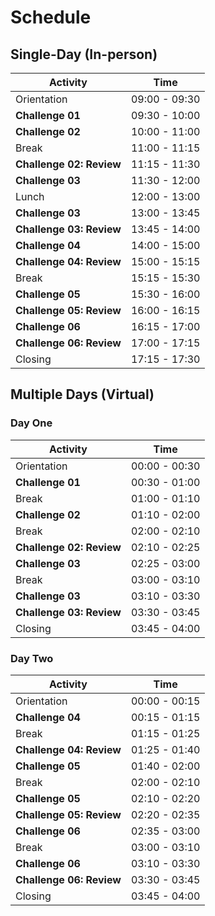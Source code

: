 # Schedule

## Single-Day (In-person)

| Activity | Time |
| --- | --- |
| Orientation | 09:00 - 09:30 |
| **Challenge 01** | 09:30 - 10:00 |
| **Challenge 02** | 10:00 - 11:00 |
| Break | 11:00 - 11:15 |
| **Challenge 02: Review** | 11:15 - 11:30 |
| **Challenge 03** | 11:30 - 12:00 |
| Lunch | 12:00 - 13:00 |
| **Challenge 03** | 13:00 - 13:45 |
| **Challenge 03: Review** | 13:45 - 14:00 |
| **Challenge 04** | 14:00 - 15:00 |
| **Challenge 04: Review** | 15:00 - 15:15 |
| Break | 15:15 - 15:30 |
| **Challenge 05** | 15:30 - 16:00 |
| **Challenge 05: Review** | 16:00 - 16:15 |
| **Challenge 06** | 16:15 - 17:00 |
| **Challenge 06: Review** | 17:00 - 17:15 |
| Closing | 17:15 - 17:30 |

## Multiple Days (Virtual)

### Day One

| Activity | Time |
| --- | --- |
| Orientation | 00:00 - 00:30 |
| **Challenge 01** | 00:30 - 01:00 |
| Break | 01:00 - 01:10 |
| **Challenge 02** | 01:10 - 02:00 |
| Break | 02:00 - 02:10 |
| **Challenge 02: Review** | 02:10 - 02:25 |
| **Challenge 03** | 02:25 - 03:00 |
| Break | 03:00 - 03:10 |
| **Challenge 03** | 03:10 - 03:30 |
| **Challenge 03: Review** | 03:30 - 03:45 |
| Closing | 03:45 - 04:00 |

### Day Two

| Activity | Time |
| --- | --- |
| Orientation | 00:00 - 00:15 |
| **Challenge 04** | 00:15 - 01:15 |
| Break | 01:15 - 01:25 |
| **Challenge 04: Review** | 01:25 - 01:40 |
| **Challenge 05** | 01:40 - 02:00 |
| Break | 02:00 - 02:10 |
| **Challenge 05** | 02:10 - 02:20 |
| **Challenge 05: Review** | 02:20 - 02:35 |
| **Challenge 06** | 02:35 - 03:00 |
| Break | 03:00 - 03:10 |
| **Challenge 06** | 03:10 - 03:30 |
| **Challenge 06: Review** | 03:30 - 03:45 |
| Closing | 03:45 - 04:00 |
